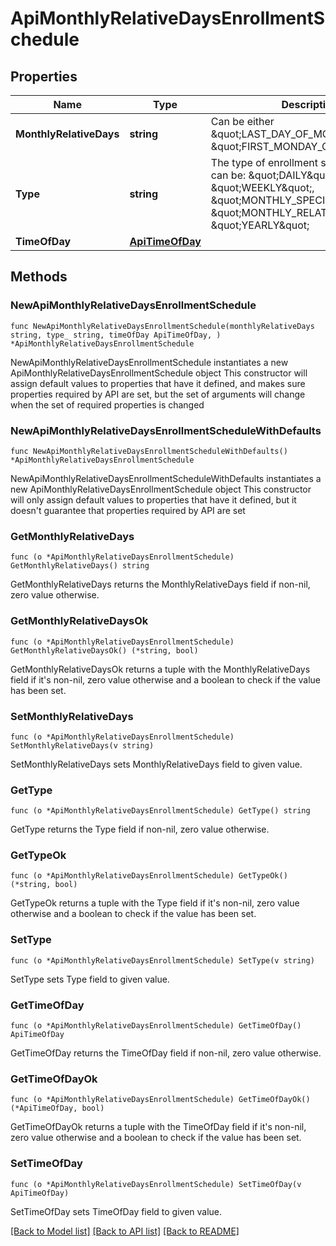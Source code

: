 # ApiMonthlyRelativeDaysEnrollmentSchedule

## Properties

Name | Type | Description | Notes
------------ | ------------- | ------------- | -------------
**MonthlyRelativeDays** | **string** | Can be either \&quot;LAST_DAY_OF_MONTH\&quot; or \&quot;FIRST_MONDAY_OF_MONTH\&quot; | 
**Type** | **string** | The type of enrollment schedule this is, can be: \&quot;DAILY\&quot;, \&quot;WEEKLY\&quot;, \&quot;MONTHLY_SPECIFIC_DAYS\&quot;, \&quot;MONTHLY_RELATIVE_DAYS\&quot;, \&quot;YEARLY\&quot; | [default to "MONTHLY_RELATIVE_DAYS"]
**TimeOfDay** | [**ApiTimeOfDay**](ApiTimeOfDay.md) |  | 

## Methods

### NewApiMonthlyRelativeDaysEnrollmentSchedule

`func NewApiMonthlyRelativeDaysEnrollmentSchedule(monthlyRelativeDays string, type_ string, timeOfDay ApiTimeOfDay, ) *ApiMonthlyRelativeDaysEnrollmentSchedule`

NewApiMonthlyRelativeDaysEnrollmentSchedule instantiates a new ApiMonthlyRelativeDaysEnrollmentSchedule object
This constructor will assign default values to properties that have it defined,
and makes sure properties required by API are set, but the set of arguments
will change when the set of required properties is changed

### NewApiMonthlyRelativeDaysEnrollmentScheduleWithDefaults

`func NewApiMonthlyRelativeDaysEnrollmentScheduleWithDefaults() *ApiMonthlyRelativeDaysEnrollmentSchedule`

NewApiMonthlyRelativeDaysEnrollmentScheduleWithDefaults instantiates a new ApiMonthlyRelativeDaysEnrollmentSchedule object
This constructor will only assign default values to properties that have it defined,
but it doesn't guarantee that properties required by API are set

### GetMonthlyRelativeDays

`func (o *ApiMonthlyRelativeDaysEnrollmentSchedule) GetMonthlyRelativeDays() string`

GetMonthlyRelativeDays returns the MonthlyRelativeDays field if non-nil, zero value otherwise.

### GetMonthlyRelativeDaysOk

`func (o *ApiMonthlyRelativeDaysEnrollmentSchedule) GetMonthlyRelativeDaysOk() (*string, bool)`

GetMonthlyRelativeDaysOk returns a tuple with the MonthlyRelativeDays field if it's non-nil, zero value otherwise
and a boolean to check if the value has been set.

### SetMonthlyRelativeDays

`func (o *ApiMonthlyRelativeDaysEnrollmentSchedule) SetMonthlyRelativeDays(v string)`

SetMonthlyRelativeDays sets MonthlyRelativeDays field to given value.


### GetType

`func (o *ApiMonthlyRelativeDaysEnrollmentSchedule) GetType() string`

GetType returns the Type field if non-nil, zero value otherwise.

### GetTypeOk

`func (o *ApiMonthlyRelativeDaysEnrollmentSchedule) GetTypeOk() (*string, bool)`

GetTypeOk returns a tuple with the Type field if it's non-nil, zero value otherwise
and a boolean to check if the value has been set.

### SetType

`func (o *ApiMonthlyRelativeDaysEnrollmentSchedule) SetType(v string)`

SetType sets Type field to given value.


### GetTimeOfDay

`func (o *ApiMonthlyRelativeDaysEnrollmentSchedule) GetTimeOfDay() ApiTimeOfDay`

GetTimeOfDay returns the TimeOfDay field if non-nil, zero value otherwise.

### GetTimeOfDayOk

`func (o *ApiMonthlyRelativeDaysEnrollmentSchedule) GetTimeOfDayOk() (*ApiTimeOfDay, bool)`

GetTimeOfDayOk returns a tuple with the TimeOfDay field if it's non-nil, zero value otherwise
and a boolean to check if the value has been set.

### SetTimeOfDay

`func (o *ApiMonthlyRelativeDaysEnrollmentSchedule) SetTimeOfDay(v ApiTimeOfDay)`

SetTimeOfDay sets TimeOfDay field to given value.



[[Back to Model list]](../README.md#documentation-for-models) [[Back to API list]](../README.md#documentation-for-api-endpoints) [[Back to README]](../README.md)


